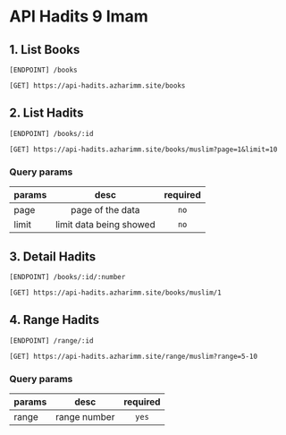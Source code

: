# API Hadits 9 Imam

## 1. List Books
```
[ENDPOINT] /books
```
```
[GET] https://api-hadits.azharimm.site/books
```

## 2. List Hadits
```
[ENDPOINT] /books/:id
```
```
[GET] https://api-hadits.azharimm.site/books/muslim?page=1&limit=10
```
### Query params
| params        | desc | required |
| --------------- |:---------:|:---------:|
| page | page of the data | `no` |
| limit | limit data being showed | `no` |

## 3. Detail Hadits
```
[ENDPOINT] /books/:id/:number
```
```
[GET] https://api-hadits.azharimm.site/books/muslim/1
```

## 4. Range Hadits
```
[ENDPOINT] /range/:id
```
```
[GET] https://api-hadits.azharimm.site/range/muslim?range=5-10
```
### Query params
| params        | desc | required |
| --------------- |:---------:|:---------:|
| range | range number | `yes` |
